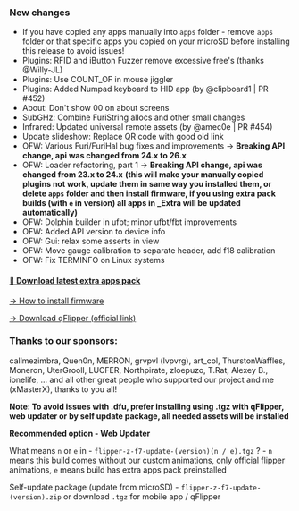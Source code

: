 ### New changes 
* If you have copied any apps manually into `apps` folder - remove `apps` folder or that specific apps you copied on your microSD before installing this release to avoid issues!
* Plugins: RFID and iButton Fuzzer remove excessive free's (thanks @Willy-JL)
* Plugins: Use COUNT_OF in mouse jiggler
* Plugins: Added Numpad keyboard to HID app (by @clipboard1 | PR #452)
* About: Don't show 00 on about screens
* SubGHz: Combine FuriString allocs and other small changes
* Infrared: Updated universal remote assets (by @amec0e | PR #454)
* Update slideshow: Replace QR code with good old link
* OFW: Various Furi/FuriHal bug fixes and improvements -> **Breaking API change, api was changed from 24.x to 26.x** 
* OFW: Loader refactoring, part 1 -> **Breaking API change, api was changed from 23.x to 24.x** **(this will make your manually copied plugins not work, update them in same way you installed them, or delete `apps` folder and then install firmware, if you using extra pack builds (with `e` in version) all apps in _Extra will be updated automatically)**
* OFW: Dolphin builder in ufbt; minor ufbt/fbt improvements
* OFW: Added API version to device info 
* OFW: Gui: relax some asserts in view
* OFW: Move gauge calibration to separate header, add f18 calibration
* OFW: Fix TERMINFO on Linux systems 

#### [🎲 Download latest extra apps pack](https://github.com/xMasterX/all-the-plugins/archive/refs/heads/main.zip)

[-> How to install firmware](https://github.com/DarkFlippers/unleashed-firmware/blob/dev/documentation/HowToInstall.md)

[-> Download qFlipper (official link)](https://flipperzero.one/update)

### Thanks to our sponsors:
callmezimbra, Quen0n, MERRON, grvpvl (lvpvrg), art_col, ThurstonWaffles, Moneron, UterGrooll, LUCFER, Northpirate, zloepuzo, T.Rat, Alexey B., ionelife, ...
and all other great people who supported our project and me (xMasterX), thanks to you all!

**Note: To avoid issues with .dfu, prefer installing using .tgz with qFlipper, web updater or by self update package, all needed assets will be installed**

**Recommended option - Web Updater**

What means `n` or `e` in - `flipper-z-f7-update-(version)(n / e).tgz` ? - `n` means this build comes without our custom animations, only official flipper animations, 
`e` means build has extra apps pack preinstalled

Self-update package (update from microSD) - `flipper-z-f7-update-(version).zip` or download `.tgz` for mobile app / qFlipper



